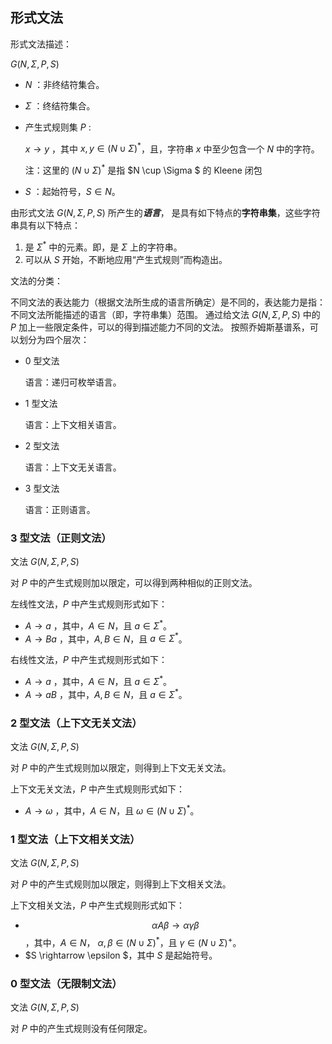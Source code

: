 ## 形式文法

形式文法描述： 

$G(N, \Sigma, P, S)$ 

- $N$ ：非终结符集合。

- $\Sigma$ ：终结符集合。

- 产生式规则集 $P$ :

  $x \rightarrow y$ ，其中  $x, y \in ( N \cup \Sigma )^{*}$，且，字符串 $x$ 中至少包含一个 $N$ 中的字符。

  注：这里的 $( N \cup \Sigma )^{*}$ 是指 $N \cup \Sigma $ 的 Kleene 闭包

- $S$ ：起始符号，$S \in N$。 

由形式文法 $G(N, \Sigma, P, S)$ 所产生的***语言***， 是具有如下特点的**字符串集**，这些字符串具有以下特点：

1. 是 $\Sigma^{*}$ 中的元素。即，是 $\Sigma$ 上的字符串。
2. 可以从 $S$ 开始，不断地应用“产生式规则”而构造出。





文法的分类：

不同文法的表达能力（根据文法所生成的语言所确定）是不同的，表达能力是指：不同文法所能描述的语言（即，字符串集）范围。
通过给文法 $G(N, \Sigma, P, S)$ 中的 $P$ 加上一些限定条件，可以的得到描述能力不同的文法。
按照乔姆斯基谱系，可以划分为四个层次：

- 0 型文法

  语言：递归可枚举语言。

- 1 型文法

  语言：上下文相关语言。

- 2 型文法

  语言：上下文无关语言。


- 3 型文法

  语言：正则语言。



### 3 型文法（正则文法）

文法 $G(N, \Sigma, P, S)$ 

对 $P$ 中的产生式规则加以限定，可以得到两种相似的正则文法。

左线性文法，$P$ 中产生式规则形式如下：

- $A  \rightarrow a$ ，其中，$ A \in N$，且 $a \in \Sigma^{*}$。
- $A  \rightarrow Ba$ ，其中，$A, B \in N$，且 $a  \in \Sigma^{*}$。

右线性文法，$P$ 中产生式规则形式如下：

- $A  \rightarrow a$ ，其中，$ A \in N$，且 $a \in \Sigma^{*}$。
- $A  \rightarrow aB$ ，其中，$A, B \in N$，且 $a  \in \Sigma^{*}$。



### 2 型文法（上下文无关文法）

文法 $G(N, \Sigma, P, S)$ 

对 $P$ 中的产生式规则加以限定，则得到上下文无关文法。

上下文无关文法，$P$ 中产生式规则形式如下：

- $A  \rightarrow \omega$ ，其中，$ A \in N$，且 $\omega \in (N \cup \Sigma)^{*}$。



### 1 型文法（上下文相关文法）

文法 $G(N, \Sigma, P, S)$ 

对 $P$ 中的产生式规则加以限定，则得到上下文相关文法。

上下文相关文法，$P$ 中产生式规则形式如下：

- $$\alpha A \beta  \rightarrow \alpha \gamma \beta$$ ，其中，$ A \in N$， $\alpha, \beta \in (N \cup \Sigma)^{*}$，且 $\gamma \in (N \cup \Sigma)^{+}$。
- $S \rightarrow \epsilon $，其中 $S$ 是起始符号。



### 0 型文法（无限制文法）

文法 $G(N, \Sigma, P, S)$ 

对 $P$ 中的产生式规则没有任何限定。

